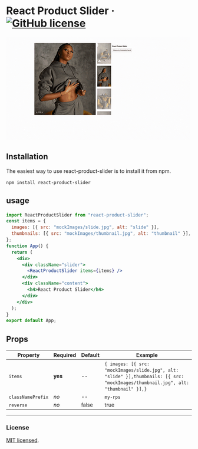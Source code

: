 # React Product Slider &middot; [![GitHub license](https://img.shields.io/badge/license-MIT-blue.svg)](https://github.com/alrramezani/react-product-slider/blob/master/LICENSE)

![react product slider](https://github.com/alrramezani/react-product-slider/raw/master/public/rps.gif)

## Installation

The easiest way to use react-product-slider is to install it from npm.

```
npm install react-product-slider
```

## usage

```jsx
import ReactProductSlider from "react-product-slider";
const items = {
  images: [{ src: "mockImages/slide.jpg", alt: "slide" }],
  thumbnails: [{ src: "mockImages/thumbnail.jpg", alt: "thumbnail" }],
};
function App() {
  return (
    <div>
      <div className="slider">
        <ReactProductSlider items={items} />
      </div>
      <div className="content">
        <h4>React Product Slider</h4>
      </div>
    </div>
  );
}
export default App;
```

## Props

| Property          | Required | Default | Example                                                                                                                           |
| ----------------- | -------- | ------- | --------------------------------------------------------------------------------------------------------------------------------- |
| `items`           | **yes**  | --      | `{ images: [{ src: "mockImages/slide.jpg", alt: "slide" }],thumbnails: [{ src: "mockImages/thumbnail.jpg", alt: "thumbnail" }],}` |
| `classNamePrefix` | _no_     | --      | `my-rps`                                                                                                                          |
| `reverse`         | _no_     | false   | true                                                                                                                              |

---

### License

[MIT licensed](./LICENSE).
